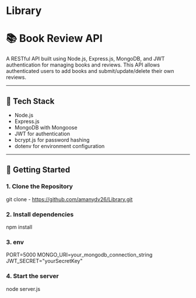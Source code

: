 # Library
# 📚 Book Review API

A RESTful API built using Node.js, Express.js, MongoDB, and JWT authentication for managing books and reviews. This API allows authenticated users to add books and submit/update/delete their own reviews.

---

## 🧰 Tech Stack

- Node.js
- Express.js
- MongoDB with Mongoose
- JWT for authentication
- bcrypt.js for password hashing
- dotenv for environment configuration

---

## 🚀 Getting Started

### 1. Clone the Repository

git clone - https://github.com/amanydv26/Library.git

### 2. Install dependencies
npm install

### 3. env
PORT=5000
MONGO_URI=your_mongodb_connection_string
JWT_SECRET="yourSecretKey"

### 4. Start the server
node server.js
